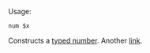 Usage:

```elvish
num $x
```

<!-- Tests the conversion of relative links to absolute ones in terminal
module's rendering. -->

Constructs a [typed number](https://elv.sh/ref/language.html#number). Another
[link](#foo).
